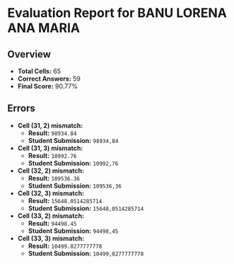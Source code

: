 # Evaluation Report for BANU LORENA ANA MARIA

## Overview

- **Total Cells:** 65
- **Correct Answers:** 59
- **Final Score:** 90.77%

## Errors

- **Cell (31, 2) mismatch:**
  - **Result:** `98934.84`
  - **Student Submission:** `98934,84`
- **Cell (31, 3) mismatch:**
  - **Result:** `10992.76`
  - **Student Submission:** `10992,76`
- **Cell (32, 2) mismatch:**
  - **Result:** `109536.36`
  - **Student Submission:** `109536,36`
- **Cell (32, 3) mismatch:**
  - **Result:** `15648.0514285714`
  - **Student Submission:** `15648,0514285714`
- **Cell (33, 2) mismatch:**
  - **Result:** `94498.45`
  - **Student Submission:** `94498,45`
- **Cell (33, 3) mismatch:**
  - **Result:** `10499.8277777778`
  - **Student Submission:** `10499,8277777778`
